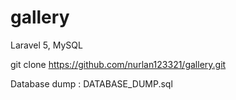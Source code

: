 # gallery
Laravel 5, MySQL

git clone https://github.com/nurlan123321/gallery.git

Database dump : DATABASE_DUMP.sql
